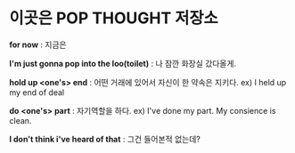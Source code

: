 # 이곳은 POP THOUGHT 저장소

**for now** : 지금은

**I'm just gonna pop into the loo(toilet)** : 나 잠깐 화장실 갔다올게.

**hold up <one's> end** : 어떤 거래에 있어서 자신이 한 약속은 지키다.
ex) I held up my end of deal

**do <one's> part** : 자기역할을 하다.
ex) I've done my part. My consience is clean.

**I don't think i've heard of that** : 그건 들어본적 없는데?
